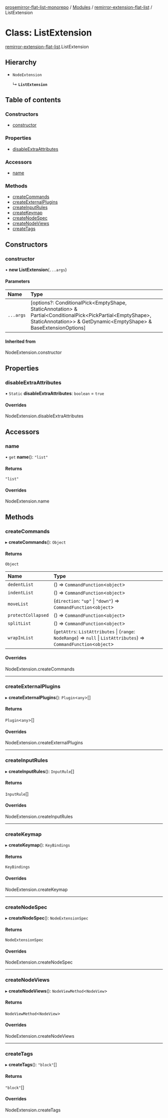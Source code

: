 [prosemirror-flat-list-monorepo](../README.md) / [Modules](../modules.md) / [remirror-extension-flat-list](../modules/remirror_extension_flat_list.md) / ListExtension

# Class: ListExtension

[remirror-extension-flat-list](../modules/remirror_extension_flat_list.md).ListExtension

## Hierarchy

- `NodeExtension`

  ↳ **`ListExtension`**

## Table of contents

### Constructors

- [constructor](remirror_extension_flat_list.ListExtension.md#constructor)

### Properties

- [disableExtraAttributes](remirror_extension_flat_list.ListExtension.md#disableextraattributes)

### Accessors

- [name](remirror_extension_flat_list.ListExtension.md#name)

### Methods

- [createCommands](remirror_extension_flat_list.ListExtension.md#createcommands)
- [createExternalPlugins](remirror_extension_flat_list.ListExtension.md#createexternalplugins)
- [createInputRules](remirror_extension_flat_list.ListExtension.md#createinputrules)
- [createKeymap](remirror_extension_flat_list.ListExtension.md#createkeymap)
- [createNodeSpec](remirror_extension_flat_list.ListExtension.md#createnodespec)
- [createNodeViews](remirror_extension_flat_list.ListExtension.md#createnodeviews)
- [createTags](remirror_extension_flat_list.ListExtension.md#createtags)

## Constructors

### constructor

• **new ListExtension**(`...args`)

#### Parameters

| Name | Type |
| :------ | :------ |
| `...args` | [options?: ConditionalPick<EmptyShape, StaticAnnotation\> & Partial<ConditionalPick<PickPartial<EmptyShape\>, StaticAnnotation\>\> & GetDynamic<EmptyShape\> & BaseExtensionOptions] |

#### Inherited from

NodeExtension.constructor

## Properties

### disableExtraAttributes

▪ `Static` **disableExtraAttributes**: `boolean` = `true`

#### Overrides

NodeExtension.disableExtraAttributes

## Accessors

### name

• `get` **name**(): ``"list"``

#### Returns

``"list"``

#### Overrides

NodeExtension.name

## Methods

### createCommands

▸ **createCommands**(): `Object`

#### Returns

`Object`

| Name | Type |
| :------ | :------ |
| `dedentList` | () => `CommandFunction`<`object`\> |
| `indentList` | () => `CommandFunction`<`object`\> |
| `moveList` | (`direction`: ``"up"`` \| ``"down"``) => `CommandFunction`<`object`\> |
| `protectCollapsed` | () => `CommandFunction`<`object`\> |
| `splitList` | () => `CommandFunction`<`object`\> |
| `wrapInList` | (`getAttrs`: `ListAttributes` \| (`range`: `NodeRange`) => ``null`` \| `ListAttributes`) => `CommandFunction`<`object`\> |

#### Overrides

NodeExtension.createCommands

___

### createExternalPlugins

▸ **createExternalPlugins**(): `Plugin`<`any`\>[]

#### Returns

`Plugin`<`any`\>[]

#### Overrides

NodeExtension.createExternalPlugins

___

### createInputRules

▸ **createInputRules**(): `InputRule`[]

#### Returns

`InputRule`[]

#### Overrides

NodeExtension.createInputRules

___

### createKeymap

▸ **createKeymap**(): `KeyBindings`

#### Returns

`KeyBindings`

#### Overrides

NodeExtension.createKeymap

___

### createNodeSpec

▸ **createNodeSpec**(): `NodeExtensionSpec`

#### Returns

`NodeExtensionSpec`

#### Overrides

NodeExtension.createNodeSpec

___

### createNodeViews

▸ **createNodeViews**(): `NodeViewMethod`<`NodeView`\>

#### Returns

`NodeViewMethod`<`NodeView`\>

#### Overrides

NodeExtension.createNodeViews

___

### createTags

▸ **createTags**(): ``"block"``[]

#### Returns

``"block"``[]

#### Overrides

NodeExtension.createTags
